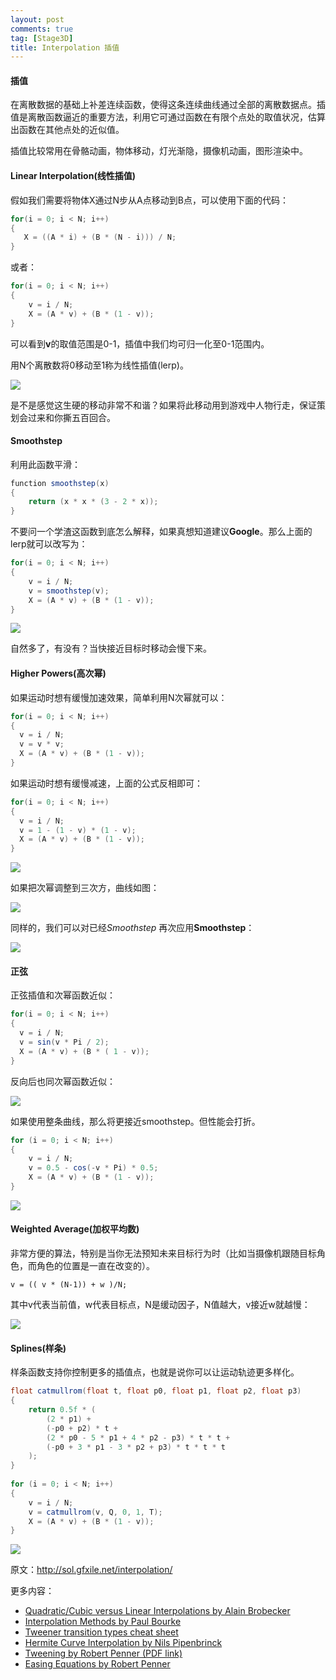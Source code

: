 ```yaml
---
layout:	post
comments: true
tag: [Stage3D]
title: Interpolation 插值
---
```


#### 插值

在离散数据的基础上补差连续函数，使得这条连续曲线通过全部的离散数据点。插值是离散函数逼近的重要方法，利用它可通过函数在有限个点处的取值状况，估算出函数在其他点处的近似值。

插值比较常用在骨骼动画，物体移动，灯光渐隐，摄像机动画，图形渲染中。

#### Linear Interpolation(线性插值)

假如我们需要将物体X通过N步从A点移动到B点，可以使用下面的代码：

```c#
for(i = 0; i < N; i++)
{    
   X = ((A * i) + (B * (N - i))) / N;
}
```

或者：

```c#
for(i = 0; i < N; i++)
{
	v = i / N;
  	X = (A * v) + (B * (1 - v));
}
```

可以看到**v**的取值范围是0-1，插值中我们均可归一化至0-1范围内。

用N个离散数将0移动至1称为线性插值(lerp)。

![](../images/linear.gif)

<div id="flashcontent"></div><script type="text/javascript">var flashvars = {};var params = {wmode:'direct'};var attributes = {};swfobject.embedSWF('../swf/linear.swf','flashcontent','400','300','14.0',null,flashvars,params,attributes,null);</script><div id="flashcontent"></div><script type="text/javascript">var flashvars = {};var params = {wmode:'direct'};var attributes = {};swfobject.embedSWF('../swf/linear.swf','flashcontent','400','300','14.0',null,flashvars,params,attributes,null);</script>

是不是感觉这生硬的移动非常不和谐？如果将此移动用到游戏中人物行走，保证策划会过来和你撕五百回合。

#### Smoothstep

利用此函数平滑：

```c#
function smoothstep(x)
{
	return (x * x * (3 - 2 * x));  
}
```

不要问一个学渣这函数到底怎么解释，如果真想知道建议**Google**。那么上面的lerp就可以改写为：

```c#
for(i = 0; i < N; i++)
{
	v = i / N;
  	v = smoothstep(v);
  	X = (A * v) + (B * (1 - v));
}
```

![](../images/smoothstep.gif)

<div id="flashcontent1"></div><script type="text/javascript">var flashvars = {};var params = {wmode:'direct'};var attributes = {};swfobject.embedSWF('../swf/smoothstep.swf','flashcontent1','400','300','14.0',null,flashvars,params,attributes,null);</script><div id="flashcontent1"></div><script type="text/javascript">var flashvars = {};var params = {wmode:'direct'};var attributes = {};swfobject.embedSWF('../swf/smoothstep.swf','flashcontent1','400','300','14.0',null,flashvars,params,attributes,null);</script>

自然多了，有没有？当快接近目标时移动会慢下来。

#### Higher Powers(高次幂)

如果运动时想有缓慢加速效果，简单利用N次幂就可以：

```c#
for(i = 0; i < N; i++)
{
  v = i / N;
  v = v * v;
  X = (A * v) + (B * (1 - v));	
}
```

如果运动时想有缓慢减速，上面的公式反相即可：

```c#
for(i = 0; i < N; i++)
{
  v = i / N;
  v = 1 - (1 - v) * (1 - v);
  X = (A * v) + (B * (1 - v));
}
```

![](../images/squared.gif)

<div id="flashcontent2"></div><script type="text/javascript">var flashvars = {};var params = {wmode:'direct'};var attributes = {};swfobject.embedSWF('../swf/squared.swf','flashcontent2','400','300','14.0',null,flashvars,params,attributes,null);</script><div id="flashcontent2"></div><script type="text/javascript">var flashvars = {};var params = {wmode:'direct'};var attributes = {};swfobject.embedSWF('../swf/squared.swf','flashcontent2','400','300','14.0',null,flashvars,params,attributes,null);</script>

如果把次幂调整到三次方，曲线如图：

![](../images/cubed.gif)

<div id="flashcontent3"></div><script type="text/javascript">var flashvars = {};var params = {wmode:'direct'};var attributes = {};swfobject.embedSWF('../swf/cube.swf','flashcontent3','400','300','14.0',null,flashvars,params,attributes,null);</script><div id="flashcontent3"></div><script type="text/javascript">var flashvars = {};var params = {wmode:'direct'};var attributes = {};swfobject.embedSWF('../swf/cube.swf','flashcontent3','400','300','14.0',null,flashvars,params,attributes,null);</script>

同样的，我们可以对已经*Smoothstep* 再次应用**Smoothstep**：

![](../images/smoothstepx.gif)

<div id="flashcontent4"></div><script type="text/javascript">var flashvars = {};var params = {wmode:'direct'};var attributes = {};swfobject.embedSWF('../swf/smoothstepX.swf','flashcontent4','400','300','14.0',null,flashvars,params,attributes,null);</script><div id="flashcontent4"></div><script type="text/javascript">var flashvars = {};var params = {wmode:'direct'};var attributes = {};swfobject.embedSWF('../swf/smoothstepX.swf','flashcontent4','400','300','14.0',null,flashvars,params,attributes,null);</script>

#### 正弦

正弦插值和次幂函数近似：

```c#
for(i = 0; i < N; i++)
{
  v = i / N;
  v = sin(v * Pi / 2);
  X = (A * v) + (B * ( 1 - v));
} 
```

反向后也同次幂函数近似：

![](../images/sin.gif)

<div id="flashcontent5"></div><script type="text/javascript">var flashvars = {};var params = {wmode:'direct'};var attributes = {};swfobject.embedSWF('../swf/sin.swf','flashcontent5','400','300','14.0',null,flashvars,params,attributes,null);</script><div id="flashcontent5"></div><script type="text/javascript">var flashvars = {};var params = {wmode:'direct'};var attributes = {};swfobject.embedSWF('../swf/sin.swf','flashcontent5','400','300','14.0',null,flashvars,params,attributes,null);</script>

如果使用整条曲线，那么将更接近smoothstep。但性能会打折。

```c#
for (i = 0; i < N; i++)
{
    v = i / N;
    v = 0.5 - cos(-v * Pi) * 0.5;
    X = (A * v) + (B * (1 - v));
}
```

![](../images/cos.gif)

<div id="flashcontent6"></div><script type="text/javascript">var flashvars = {};var params = {wmode:'direct'};var attributes = {};swfobject.embedSWF('../swf/fsin.swf','flashcontent6','400','300','14.0',null,flashvars,params,attributes,null);</script><div id="flashcontent6"></div><script type="text/javascript">var flashvars = {};var params = {wmode:'direct'};var attributes = {};swfobject.embedSWF('../swf/fsin.swf','flashcontent6','400','300','14.0',null,flashvars,params,attributes,null);</script>

#### Weighted Average(加权平均数)

非常方便的算法，特别是当你无法预知未来目标行为时（比如当摄像机跟随目标角色，而角色的位置是一直在改变的）。

```
v = (( v * (N-1)) + w )/N;
```

其中v代表当前值，w代表目标点，N是缓动因子，N值越大，v接近w就越慢：

![](../images/wtavg.gif)

<div id="flashcontent7"></div><script type="text/javascript">var flashvars = {};var params = {wmode:'direct'};var attributes = {};swfobject.embedSWF('../swf/wtavg.swf','flashcontent7','400','300','14.0',null,flashvars,params,attributes,null);</script><div id="flashcontent7"></div><script type="text/javascript">var flashvars = {};var params = {wmode:'direct'};var attributes = {};swfobject.embedSWF('../swf/wtavg.swf','flashcontent7','400','300','14.0',null,flashvars,params,attributes,null);</script>

#### Splines(样条)

样条函数支持你控制更多的插值点，也就是说你可以让运动轨迹更多样化。

```c#
float catmullrom(float t, float p0, float p1, float p2, float p3)
{
    return 0.5f * (
        (2 * p1) +
        (-p0 + p2) * t +
        (2 * p0 - 5 * p1 + 4 * p2 - p3) * t * t +
        (-p0 + 3 * p1 - 3 * p2 + p3) * t * t * t
    );
}
 
for (i = 0; i < N; i++)
{
    v = i / N;
    v = catmullrom(v, Q, 0, 1, T);
    X = (A * v) + (B * (1 - v));
}

```

![](../images/catmullrom.gif)

<div id="flashcontent8"></div><script type="text/javascript">var flashvars = {};var params = {wmode:'direct'};var attributes = {};swfobject.embedSWF('../swf/catmullrom.swf','flashcontent8','400','300','14.0',null,flashvars,params,attributes,null);</script><div id="flashcontent8"></div><script type="text/javascript">var flashvars = {};var params = {wmode:'direct'};var attributes = {};swfobject.embedSWF('../swf/catmullrom.swf','flashcontent8','400','300','14.0',null,flashvars,params,attributes,null);</script>

原文：http://sol.gfxile.net/interpolation/

更多内容：

- [Quadratic/Cubic versus Linear Interpolations by Alain Brobecker](http://abrobecker.free.fr/text/quad.htm)
- [Interpolation Methods by Paul Bourke](http://paulbourke.net/miscellaneous/interpolation//)
- [Tweener transition types cheat sheet](http://hosted.zeh.com.br/tweener/docs/en-us/misc/transitions.html)
- [Hermite Curve Interpolation by Nils Pipenbrinck](http://www.cubic.org/docs/hermite.htm)
- [Tweening by Robert Penner (PDF link)](http://www.robertpenner.com/easing/penner_chapter7_tweening.pdf)
- [Easing Equations by Robert Penner](http://www.gizma.com/easing/)

